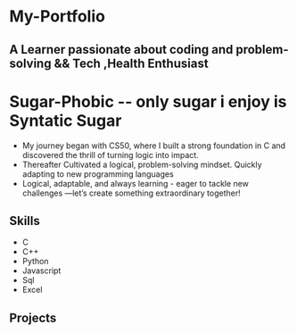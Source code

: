 # My-Portfolio

## A Learner passionate about coding and problem-solving && Tech ,Health Enthusiast 
# Sugar-Phobic -- only sugar i enjoy is Syntatic Sugar
* My journey began with CS50, where I built a strong foundation in C and discovered the thrill of turning logic into impact.
* Thereafter Cultivated a logical, problem-solving mindset. Quickly adapting to new programming languages 
* Logical, adaptable, and always learning -  eager to tackle new challenges —let’s create something extraordinary together!

## Skills
* C
* C++
* Python
* Javascript
* Sql
* Excel

## Projects
